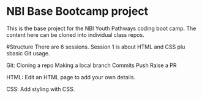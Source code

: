 # NBI Base Bootcamp project
This is the base project for the NBI Youth Pathways coding boot camp.
The content here can be cloned into individual class repos.

#Structure
There are 6 sessions.
Session 1 is about HTML and CSS plu sbasic Git usage. 

Git: 
  Cloning a repo
  Making a local branch
  Commits
  Push
  Raise a PR
  
  
  
HTML:
  Edit an HTML page to add your own details.
 
 
CSS: 
  Add styling with CSS.
  
  
  

